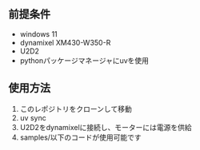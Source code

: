 ## 前提条件
- windows 11
- dynamixel XM430-W350-R
- U2D2
- pythonパッケージマネージャにuvを使用

## 使用方法
1. このレポジトリをクローンして移動
2. uv sync
3. U2D2をdynamixelに接続し、モーターには電源を供給
4. samples/以下のコードが使用可能です